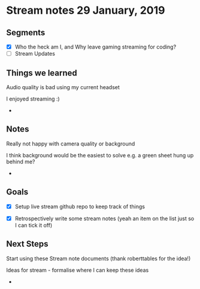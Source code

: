 # Stream notes 29 January, 2019

## Segments

- [x] Who the heck am I, and Why leave gaming streaming for coding?
- [ ] Stream Updates

## Things we learned
Audio quality is bad using my current headset

I enjoyed streaming :)

-

## Notes
Really not happy with camera quality or background

I think background would be the easiest to solve e.g. a green sheet hung up behind me?

-

## Goals

- [x] Setup live stream github repo to keep track of things

- [x] Retrospectively write some stream notes (yeah an item on the list just so I can tick it off)


## Next Steps

Start using these Stream note documents (thank roberttables for the idea!)

Ideas for stream - formalise where I can keep these ideas

-
